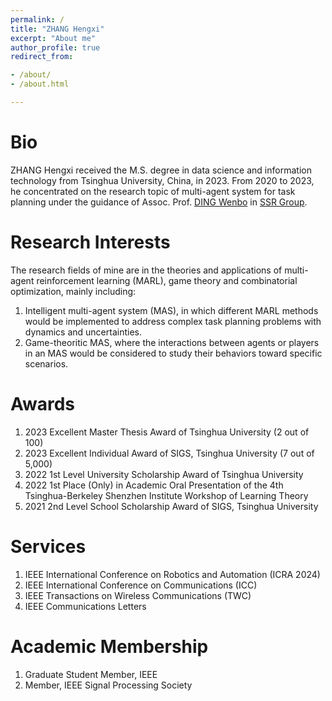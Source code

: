 ```yaml
---
permalink: /
title: "ZHANG Hengxi"
excerpt: "About me"
author_profile: true
redirect_from:

- /about/
- /about.html

---
```



Bio
======
ZHANG Hengxi received the M.S. degree in data science and information technology from Tsinghua University, China, in 2023. From 2020 to 2023, he concentrated on the research topic of multi-agent system for task planning under the
guidance of Assoc. Prof. [DING Wenbo](https://ssr-group.net/) in [SSR Group](https://ssr-group.net/people.html).

Research Interests
======
The research fields of mine are in the theories and applications of multi-agent reinforcement learning (MARL), game
theory and combinatorial optimization, mainly including:

1. Intelligent multi-agent system (MAS), in which different MARL methods would be implemented to address complex task
   planning problems with dynamics and uncertainties.
2. Game-theoritic MAS, where the interactions between agents or players in an MAS would be considered to study their
   behaviors toward specific scenarios.

Awards
======
1. 2023 Excellent Master Thesis Award of Tsinghua University (2 out of 100)
2. 2023 Excellent Individual Award of SIGS, Tsinghua University (7 out of 5,000)
3. 2022 1st Level University Scholarship Award of Tsinghua University 
4. 2022 1st Place (Only) in Academic Oral Presentation of the 4th Tsinghua-Berkeley Shenzhen Institute Workshop of Learning
Theory 
5. 2021 2nd Level School Scholarship Award of SIGS, Tsinghua University


Services
======

[//]: # (I have been reviewers for the following journals and conferences:)

1. IEEE International Conference on Robotics and Automation (ICRA 2024)
2. IEEE International Conference on Communications (ICC)
3. IEEE Transactions on Wireless Communications (TWC)
4. IEEE Communications Letters

Academic Membership
====
1. Graduate Student Member, IEEE
2. Member, IEEE Signal Processing Society
